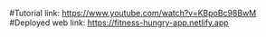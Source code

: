 #Tutorial link: https://www.youtube.com/watch?v=KBpoBc98BwM
#Deployed web link: https://fitness-hungry-app.netlify.app
